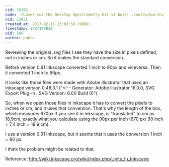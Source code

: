 ```yaml
---
cid: 16192
node: ![Laser-cut the Desktop Spectrometry Kit v3 box](../notes/warren/02-15-2017/laser-cut-the-desktop-spectrometry-kit-v3-box)
nid: 13931
created_at: 2017-02-15 23:03:58 +0000
timestamp: 1487199838
uid: 160
author: pablo
---
```


Reviewing the original .svg files I see they have the size in pixels defined, not in inches or cm. So it makes the standard conversion.

Before version 0.91 inkscape converted 1 inch to 90px and viceversa. Then it converted 1 inch to 96px.

It looks like those files were made with Adobe illustrator that used an Inkscape version 0.48.3.1 ("<!-- Generator: Adobe Illustrator 16.0.0, SVG Export Plug-In . SVG Version: 6.00 Build 0)").

So, when we open those files in Inkscape it has to convert the pixels to inches or cm, and it uses that conversion. That's why the length of the box, which measures 670px if you see it in inkscape, is "translated" to cm as 18,9cm, exactly what you calculate using the 90px per inch (670 px/ 90 inch = 7,4 inch = 18.9 cm). 

I use a version 0.91 Inkscape, but it seems that it uses the conversion 1 inch = 90 px.

I think the problem might be related to that.

Reference: http://wiki.inkscape.org/wiki/index.php/Units_In_Inkscape